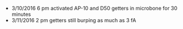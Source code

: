 - 3/10/2016 6 pm activated AP-10 and D50 getters in microbone for 30 minutes
- 3/11/2016 2 pm getters still burping as much as 3 fA 
